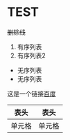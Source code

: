 # TEST
~~删除线~~
1. 有序列表
2. 有序列表2

+ 无序列表
+ 无序列表

这是一个链接[百度](https://www.baidu.com)

|表头|表头|
|---|---|
|单元格|单元格|